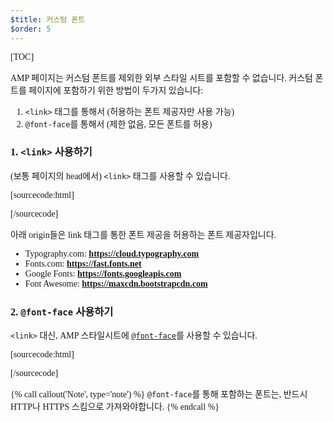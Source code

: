 ```yaml
---
$title: 커스텀 폰트
$order: 5
---
```

[TOC]

AMP 페이지는 커스텀 폰트를 제외한 외부 스타일 시트를 포함할 수 없습니다.
커스텀 폰트를 페이지에 포함하기 위한 방법이 두가지 있습니다:

1. `<link>` 태그를 통해서 (허용하는 폰트 제공자만 사용 가능)
2. `@font-face`를 통해서 (제한 없음, 모든 폰트를 허용)

### 1. `<link>` 사용하기

(보통 페이지의 head에서) `<link>` 태그를 사용할 수 있습니다.

[sourcecode:html]
<link rel="stylesheet" href="https://fonts.googleapis.com/css?family=Tangerine">
[/sourcecode]

아래 origin들은 link 태그를 통한 폰트 제공을 허용하는 폰트 제공자입니다.

* Typography.com: **https://cloud.typography.com**
* Fonts.com: **https://fast.fonts.net**
* Google Fonts: **https://fonts.googleapis.com**
* Font Awesome: **https://maxcdn.bootstrapcdn.com**

### 2. `@font-face` 사용하기

`<link>` 대신, AMP 스타일시트에 [`@font-face`](https://developer.mozilla.org/en-US/docs/Web/CSS/@font-face)를 사용할 수 있습니다.

[sourcecode:html]
<style amp-custom>
  @font-face {
    font-family: "Bitstream Vera Serif Bold";
    src: url("https://somedomain.org/VeraSeBd.ttf");
  }

  body {
    font-family: "Bitstream Vera Serif Bold", serif;
  }
</style>
[/sourcecode]

{% call callout('Note', type='note') %}
`@font-face`를 통해 포함하는 폰트는,
반드시 HTTP나 HTTPS 스킴으로 가져와야합니다.
{% endcall %}


